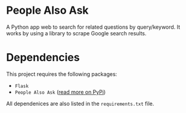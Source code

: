 # People Also Ask

A Python app web to search for related questions by query/keyword. It works by using a library to scrape Google search results.

# Dependencies

This project requires the following packages:

- `Flask`
- `People Also Ask` (<a href="https://pypi.org/project/people-also-ask/">read more on PyPi</a>)

All dependenices are also listed in the `requirements.txt` file.
